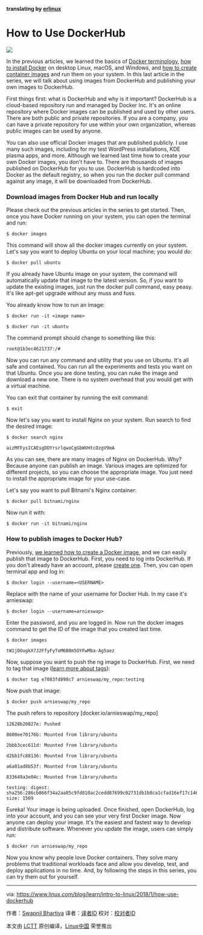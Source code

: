 **translating by [erlinux](https://github.com/erlinux)** 


How to Use DockerHub
======

![](https://www.linux.com/sites/lcom/files/styles/rendered_file/public/dockerhub-container.jpg?itok=tvraxGzh)

In the previous articles, we learned the basics of [Docker terminology][1],  [how to install Docker][2] on desktop Linux, macOS, and Windows, and [how to create container images][3] and run them on your system. In this last article in the series, we will talk about using images from DockerHub and publishing your own images to DockerHub.

First things first: what is DockerHub and why is it important? DockerHub is a cloud-based repository run and managed by Docker Inc. It's an online repository where Docker images  can be published and used by other users. There are both public and private repositories. If you are a company, you can have a private repository for use within your own organization, whereas public images can be used by anyone.

You can also use official Docker images that are published publicly. I use many such images, including for my test WordPress installations, KDE plasma apps, and more. Although we  learned last time how to create your own Docker images, you don't have to. There are thousands of images published on DockerHub for you to use. DockerHub is hardcoded into Docker as the default registry, so when you run the docker pull command against any image, it will be downloaded from DockerHub.

### Download images from Docker Hub and run locally

Please check out the previous articles in the series to get started. Then, once you have Docker running on your system, you can open the terminal and run:
```
$ docker images
```

This command will show all the docker images currently on your system. Let's say you want to deploy Ubuntu on your local machine; you would do:
```
$ docker pull ubuntu
```

If you already have Ubuntu image on your system, the command will automatically update that image to the latest version. So, if you want to update the existing images, just run the docker pull command, easy peasy. It's like apt-get upgrade without any muss and fuss.

You already know how to run an image:
```
$ docker run -it <image name>

$ docker run -it ubuntu
```

The command prompt should change to something like this:
```
root@1b3ec4621737:/#
```

Now you can run any command and utility that you use on Ubuntu. It's all safe and contained. You can run all the experiments and tests you want on that Ubuntu. Once you are done testing, you can nuke the image and download a new one. There is no system overhead that you would get with a virtual machine.

You can exit that container by running the exit command:
```
$ exit
```

Now let's say you want to install Nginx on your system. Run search to find the desired image:
```
$ docker search nginx

aizMFFysICAEsgDDYrsrlqwoCgGbWVHtcOzgV9mA
```

As you can see, there are many images of Nginx on DockerHub. Why? Because anyone can publish an image. Various images are optimized for different projects, so you can choose the appropriate image. You just need to install the appropriate image for your use-case.

Let's say you want to pull Bitnami's Nginx container:
```
$ docker pull bitnami/nginx
```

Now run it with:
```
$ docker run -it bitnami/nginx
```

### How to publish images to Docker Hub?

Previously, [we learned how to create a Docker image][3], and we can easily publish that image to DockerHub. First, you need to log into DockerHub. If you don't already have an account, please [create one][5]. Then, you can open terminal app and log in:
```
$ docker login --username=<USERNAME>
```

Replace <USERNAME> with the name of your username for Docker Hub. In my case it's arnieswap:
```
$ docker login --username=arnieswap>
```

Enter the password, and you are logged in. Now run the docker images command to get the ID of the image that you created last time.
```
$ docker images

tW1jDOugkX7J2FfyFyToM6B8m5OYFwMba-Ag5aez
```

Now, suppose you want to push the ng image to DockerHub. First, we need to tag that image ([learn more about tags][1]):
```
$ docker tag e7083fd898c7 arnieswap/my_repo:testing
```

Now push that image:
```
$ docker push arnieswap/my_repo
```

The push refers to repository [docker.io/arnieswap/my_repo]
```
12628b20827e: Pushed

8600ee70176b: Mounted from library/ubuntu

2bbb3cec611d: Mounted from library/ubuntu

d2bb1fc88136: Mounted from library/ubuntu

a6a01ad8b53f: Mounted from library/ubuntu

833649a3e04c: Mounted from library/ubuntu

testing: digest: sha256:286cb866f34a2aa85c9fd810ac2cedd87699c02731db1b8ca1cfad16ef17c146 size: 1569

```

Eureka! Your image is being uploaded. Once finished, open DockerHub, log into your account, and you can see your very first Docker image. Now anyone can deploy your image. It's the easiest and fastest way to develop and distribute software. Whenever you update the image, users can simply run:
```
$ docker run arnieswap/my_repo
```

Now you know why people love Docker containers. They solve many problems that traditional workloads face and allow you develop, test, and deploy applications in no time.  And, by following the steps in this series, you can try them out for yourself.


--------------------------------------------------------------------------------

via: https://www.linux.com/blog/learn/intro-to-linux/2018/1/how-use-dockerhub

作者：[Swapnil Bhartiya][a]
译者：[译者ID](https://github.com/译者ID)
校对：[校对者ID](https://github.com/校对者ID)

本文由 [LCTT](https://github.com/LCTT/TranslateProject) 原创编译，[Linux中国](https://linux.cn/) 荣誉推出

[a]:https://www.linux.com/users/arnieswap
[1]:https://www.linux.com/blog/intro-to-linux/2017/12/container-basics-terms-you-need-know
[2]:https://www.linux.com/blog/learn/intro-to-linux/how-install-docker-ce-your-desktop
[3]:https://www.linux.com/blog/learn/intro-to-linux/2018/1/how-create-docker-image
[4]:https://lh3.googleusercontent.com/aizMFFysICAEsgDDYrsrlqwoCgGbWVHtcOzgV9mAtV8IdBZgHPJTdHIZhWBNCRvOyJb108ZBajJ_Nz10yCxGSvk-AF-yvFxpojLdVu3Jjihcwaup6CQLc67A5nglBuGDaOZWcrbV
[5]:https://hub.docker.com/
[6]:https://lh6.googleusercontent.com/tW1jDOugkX7J2FfyFyToM6B8m5OYFwMba-Ag5aezVGf2A5gsKJ47QrCh_TOKWgIKfE824Uc2Cwwwj9jWps1yJlUZqDyIceVQs-nEbKavFDxuUxLyd4thBA4_rsXrQH4r7hrG8FnD
